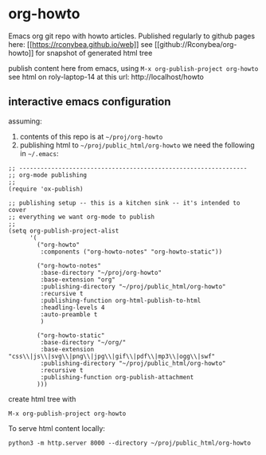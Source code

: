 # org-howto
Emacs org git repo with howto articles.
Published regularly to github pages here: [[https://rconybea.github.io/web]]
see [[github://Rconybea/org-howto]] for snapshot of generated html tree

publish content here from emacs, using `M-x org-publish-project org-howto`
see html on roly-laptop-14 at this url: http://localhost/howto

## interactive emacs configuration
assuming:
1. contents of this repo is at `~/proj/org-howto`
2. publishing html to `~/proj/public_html/org-howto`
we need the following in `~/.emacs`:

```
;; ----------------------------------------------------------------
;; org-mode publishing
;;
(require 'ox-publish)

;; publishing setup -- this is a kitchen sink -- it's intended to cover
;; everything we want org-mode to publish
;;
(setq org-publish-project-alist
      '(
        ("org-howto"
         :components ("org-howto-notes" "org-howto-static"))

        ("org-howto-notes"
         :base-directory "~/proj/org-howto"
         :base-extension "org"
         :publishing-directory "~/proj/public_html/org-howto"
         :recursive t
         :publishing-function org-html-publish-to-html
         :headling-levels 4
         :auto-preamble t
         )

        ("org-howto-static"
         :base-directory "~/org/"
         :base-extension "css\\|js\\|svg\\|png\\|jpg\\|gif\\|pdf\\|mp3\\|ogg\\|swf"
         :publishing-directory "~/proj/public_html/org-howto"
         :recursive t
         :publishing-function org-publish-attachment
        )))
```

create html tree with
```
M-x org-publish-project org-howto
```

To serve html content locally:
```
python3 -m http.server 8000 --directory ~/proj/public_html/org-howto
```

